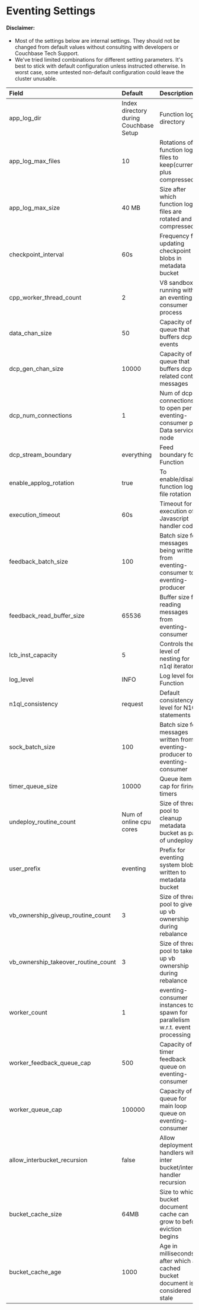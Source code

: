 # Eventing Settings

#### Disclaimer: ####

* Most of the settings below are internal settings. They should not be changed
  from default values without consulting with developers or Couchbase Tech Support.
* We've tried limited combinations for different setting parameters. It's best
  to stick with default configuration unless instructed otherwise. In worst case, some
  untested non-default configuration could leave the cluster unusable.

|Field|Default|Description|
|:---|:---|:---
|app_log_dir|Index directory during Couchbase Setup|Function log directory|
|app_log_max_files|10|Rotations of function log files to keep(current plus compressed)
|app_log_max_size|40 MB|Size after which function log files are rotated and compressed|
|checkpoint_interval|60s|Frequency for updating checkpoint blobs in metadata bucket|
|cpp_worker_thread_count|2|V8 sandboxes running within an eventing-consumer process|
|data_chan_size|50|Capacity of queue that buffers dcp events|
|dcp_gen_chan_size|10000|Capacity of queue that buffers dcp related control messages|
|dcp_num_connections|1|Num of dcp connections to open per eventing-consumer per Data service node|
|dcp_stream_boundary|everything|Feed boundary for Function|
|enable_applog_rotation|true|To enable/disable function log file rotation|
|execution_timeout|60s|Timeout for execution of Javascript handler code|
|feedback_batch_size|100|Batch size for messages being written from eventing-consumer to eventing-producer|
|feedback_read_buffer_size|65536|Buffer size for reading messages from eventing-consumer|
|lcb_inst_capacity|5|Controls the level of nesting for n1ql iterators|
|log_level|INFO|Log level for Function|
|n1ql_consistency|request|Default consistency level for N1QL statements|
|sock_batch_size|100|Batch size for messages written from eventing-producer to eventing-consumer|
|timer_queue_size|10000|Queue item cap for firing timers|
|undeploy_routine_count|Num of online cpu cores|Size of thread pool to cleanup metadata bucket as par of undeploy|
|user_prefix|eventing|Prefix for eventing system blobs written to metadata bucket|
|vb_ownership_giveup_routine_count|3|Size of thread pool to give up vb ownership during rebalance|
|vb_ownership_takeover_routine_count|3|Size of thread pool to take up vb ownership during rebalance|
|worker_count|1|eventing-consumer instances to spawn for parallelism w.r.t. event processing|
|worker_feedback_queue_cap|500|Capacity of timer feedback queue on eventing-consumer|
|worker_queue_cap|100000|Capacity of queue for main loop queue on eventing-consumer|
|allow_interbucket_recursion|false|Allow deployment of handlers with inter bucket/inter handler recursion|
|bucket_cache_size|64MB|Size to which bucket document cache can grow to before eviction begins|
|bucket_cache_age|1000|Age in milliseconds after which a cached bucket document is considered stale|

